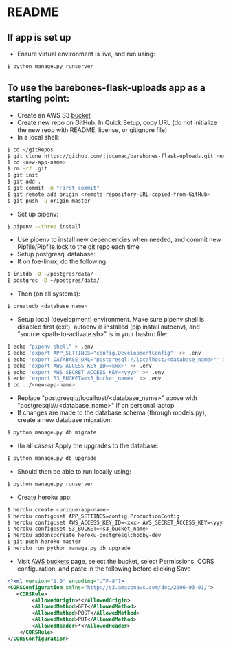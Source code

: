 # README

## If app is set up
- Ensure virtual environment is live, and run using:
```sh
$ python manage.py runserver
```

## To use the barebones-flask-uploads app as a starting point:
- Create an AWS S3 [bucket](https://devcenter.heroku.com/articles/s3)
- Create new repo on GitHub. In Quick Setup, copy URL (do not initialize the new reop with README, license, or gitignore file)
- In a local shell:
```sh
$ cd ~/gitRepos
$ git clone https://github.com/jjocemac/barebones-flask-uploads.git <new-app-name>
$ cd <new-app-name>
$ rm -rf .git
$ git init
$ git add .
$ git commit -m "First commit"
$ git remote add origin <remote-repository-URL-copied-from-GitHub>
$ git push -u origin master
```
- Set up pipenv:
```sh
$ pipenv --three install
```
- Use pipenv to install new dependencies when needed, and commit new Pipfile/Pipfile.lock to the git repo each time
- Setup postgresql database:
- If on foe-linux, do the following:
```sh
$ initdb -D ~/postgres/data/
$ postgres -D ~/postgres/data/
```
- Then (on all systems):
```sh
$ createdb <database_name>
```
- Setup local (development) environment. Make sure pipenv shell is disabled first (exit), autoenv is installed (pip install autoenv), and "source <path-to-activate.sh>" is in your bashrc file:
```sh
$ echo "pipenv shell" > .env
$ echo 'export APP_SETTINGS="config.DevelopmentConfig"' >> .env
$ echo 'export DATABASE_URL="postgresql://localhost/<database_name>"' >> .env
$ echo 'export AWS_ACCESS_KEY_ID=<xxx>' >> .env
$ echo 'export AWS_SECRET_ACCESS_KEY=<yyy>' >> .env
$ echo 'export S3_BUCKET=<s3_bucket_name>' >> .env
$ cd ../<new-app-name>
```
- Replace "postgresql://localhost/<database_name>" above with "postgresql:///<database_name>" if on personal laptop
- If changes are made to the database schema (through models.py), create a new database migration:
```sh
$ python manage.py db migrate
```
- (In all cases) Apply the upgrades to the database:
```sh
$ python manage.py db upgrade
```
- Should then be able to run locally using:
```sh
$ python manage.py runserver
```
- Create heroku app:
```sh
$ heroku create <unique-app-name>
$ heroku config:set APP_SETTINGS=config.ProductionConfig
$ heroku config:set AWS_ACCESS_KEY_ID=<xxx> AWS_SECRET_ACCESS_KEY=<yyy>
$ heroku config:set S3_BUCKET=<s3_bucket_name>
$ heroku addons:create heroku-postgresql:hobby-dev
$ git push heroku master
$ heroku run python manage.py db upgrade
```
- Visit [AWS buckets](https://s3.console.aws.amazon.com/s3/buckets) page, select the bucket, select Permissions, CORS configuration, and paste in the following before clicking Save
```xml
<?xml version="1.0" encoding="UTF-8"?>
<CORSConfiguration xmlns="http://s3.amazonaws.com/doc/2006-03-01/">
   <CORSRule>
        <AllowedOrigin>*</AllowedOrigin>
        <AllowedMethod>GET</AllowedMethod>
        <AllowedMethod>POST</AllowedMethod>
        <AllowedMethod>PUT</AllowedMethod>
        <AllowedHeader>*</AllowedHeader>
    </CORSRule>
</CORSConfiguration>
```
